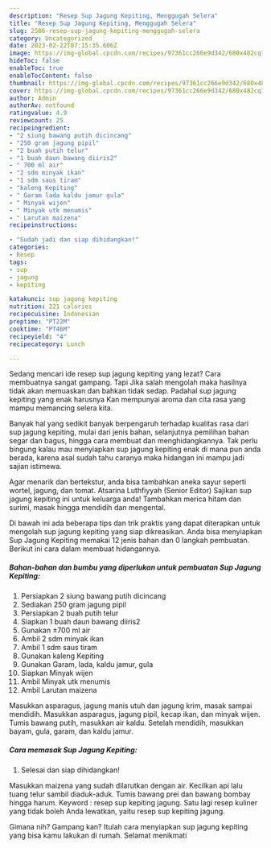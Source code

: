 ```yaml
---
description: "Resep Sup Jagung Kepiting, Menggugah Selera"
title: "Resep Sup Jagung Kepiting, Menggugah Selera"
slug: 2506-resep-sup-jagung-kepiting-menggugah-selera
category: Uncategorized
date: 2023-02-22T07:15:35.606Z
image: https://img-global.cpcdn.com/recipes/97361cc266e9d342/680x482cq70/sup-jagung-kepiting-foto-resep-utama.jpg
hideToc: false
enableToc: true
enableTocContent: false
thumbnail: https://img-global.cpcdn.com/recipes/97361cc266e9d342/680x482cq70/sup-jagung-kepiting-foto-resep-utama.jpg
cover: https://img-global.cpcdn.com/recipes/97361cc266e9d342/680x482cq70/sup-jagung-kepiting-foto-resep-utama.jpg
author: Admin
authorAv: notfound
ratingvalue: 4.9
reviewcount: 25
recipeingredient:
- "2 siung bawang putih dicincang"
- "250 gram jagung pipil"
- "2 buah putih telur"
- "1 buah daun bawang diiris2"
- " 700 ml air"
- "2 sdm minyak ikan"
- "1 sdm saus tiram"
- "kaleng Kepiting"
- " Garam lada kaldu jamur gula"
- " Minyak wijen"
- " Minyak utk menumis"
- " Larutan maizena"
recipeinstructions:

- "Sudah jadi dan siap dihidangkan!"
categories:
- Resep
tags:
- sup
- jagung
- kepiting

katakunci: sup jagung kepiting 
nutrition: 221 calories
recipecuisine: Indonesian
preptime: "PT22M"
cooktime: "PT46M"
recipeyield: "4"
recipecategory: Lunch

---
```



Sedang mencari ide resep sup jagung kepiting yang lezat? Cara membuatnya sangat gampang. Tapi Jika salah mengolah maka hasilnya tidak akan memuaskan dan bahkan tidak sedap. Padahal sup jagung kepiting yang enak harusnya Kan mempunyai aroma dan cita rasa yang mampu memancing selera kita.


Banyak hal yang sedikit banyak berpengaruh terhadap kualitas rasa dari sup jagung kepiting, mulai dari jenis bahan, selanjutnya pemilihan bahan segar dan bagus, hingga cara membuat dan menghidangkannya. Tak perlu bingung kalau mau menyiapkan sup jagung kepiting enak di mana pun anda berada, karena asal sudah tahu caranya maka hidangan ini mampu jadi sajian istimewa.

Agar menarik dan bertekstur, anda bisa tambahkan aneka sayur seperti wortel, jagung, dan tomat. Atsarina Luthfiyyah (Senior Editor) Sajikan sup jagung kepiting ini untuk keluarga anda! Tambahkan merica hitam dan surimi, masak hingga mendidih dan mengental.


Di bawah ini ada beberapa tips dan trik praktis yang dapat diterapkan untuk mengolah sup jagung kepiting yang siap dikreasikan. Anda bisa menyiapkan Sup Jagung Kepiting memakai 12 jenis bahan dan 0 langkah pembuatan. Berikut ini cara dalam membuat hidangannya.

<!--inarticleads1-->

##### Bahan-bahan dan bumbu yang diperlukan untuk pembuatan Sup Jagung Kepiting:

1. Persiapkan 2 siung bawang putih dicincang
1. Sediakan 250 gram jagung pipil
1. Persiapkan 2 buah putih telur
1. Siapkan 1 buah daun bawang diiris2
1. Gunakan  ±700 ml air
1. Ambil 2 sdm minyak ikan
1. Ambil 1 sdm saus tiram
1. Gunakan kaleng Kepiting
1. Gunakan  Garam, lada, kaldu jamur, gula
1. Siapkan  Minyak wijen
1. Ambil  Minyak utk menumis
1. Ambil  Larutan maizena


Masukkan asparagus, jagung manis utuh dan jagung krim, masak sampai mendidih. Masukkan asparagus, jagung pipil, kecap ikan, dan minyak wijen. Tumis bawang putih, masukkan air kaldu. Setelah mendidih, masukkan bayam, gula, garam, dan kaldu jamur. 

<!--inarticleads2-->

##### Cara memasak Sup Jagung Kepiting:


1. Selesai dan siap dihidangkan!

Masukkan maizena yang sudah dilarutkan dengan air. Kecilkan api lalu tuang telur sambil diaduk-aduk. Tumis bawang prei dan bawang bombay hingga harum. Keyword : resep sup kepiting jagung. Satu lagi resep kuliner yang tidak boleh Anda lewatkan, yaitu resep sup kepiting jagung. 

Gimana nih? Gampang kan? Itulah cara menyiapkan sup jagung kepiting yang bisa kamu lakukan di rumah. Selamat menikmati
